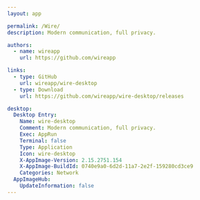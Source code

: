 ```yaml
---
layout: app

permalink: /Wire/
description: Modern communication, full privacy.

authors:
  - name: wireapp
    url: https://github.com/wireapp

links:
  - type: GitHub
    url: wireapp/wire-desktop
  - type: Download
    url: https://github.com/wireapp/wire-desktop/releases

desktop:
  Desktop Entry:
    Name: wire-desktop
    Comment: Modern communication, full privacy.
    Exec: AppRun
    Terminal: false
    Type: Application
    Icon: wire-desktop
    X-AppImage-Version: 2.15.2751.154
    X-AppImage-BuildId: 0740e9a0-6d2d-11a7-2e2f-159280cd3ce9
    Categories: Network
  AppImageHub:
    UpdateInformation: false
---
```

